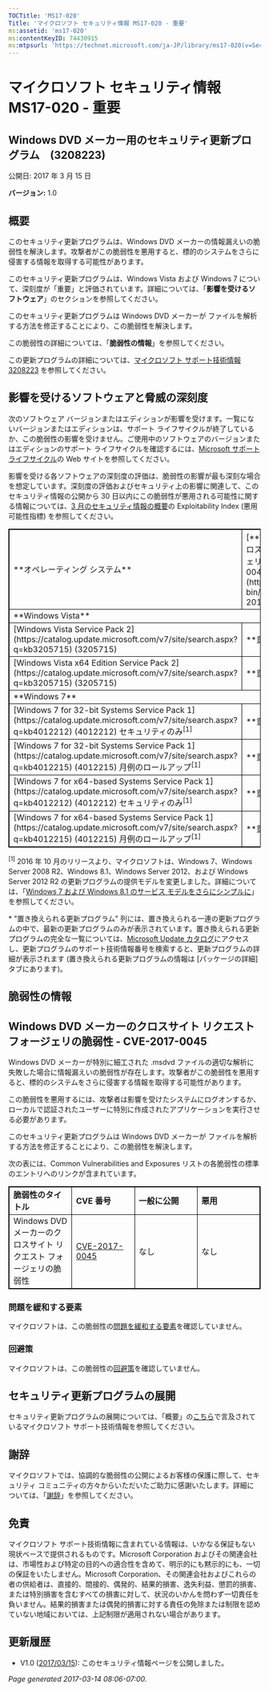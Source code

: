 ```yaml
---
TOCTitle: 'MS17-020'
Title: 'マイクロソフト セキュリティ情報 MS17-020 - 重要'
ms:assetid: 'ms17-020'
ms:contentKeyID: 74430915
ms:mtpsurl: 'https://technet.microsoft.com/ja-JP/library/ms17-020(v=Security.10)'
---
```


マイクロソフト セキュリティ情報 MS17-020 - 重要
===============================================

Windows DVD メーカー用のセキュリティ更新プログラム　(3208223)
-------------------------------------------------------------

公開日: 2017 年 3 月 15 日

**バージョン:** 1.0

概要
----

<span id="sectionToggle0"></span>
このセキュリティ更新プログラムは、Windows DVD メーカーの情報漏えいの脆弱性を解決します。攻撃者がこの脆弱性を悪用すると、標的のシステムをさらに侵害する情報を取得する可能性があります。

このセキュリティ更新プログラムは、Windows Vista および Windows 7 について、深刻度が「重要」と評価されています。詳細については、「**影響を受けるソフトウェア**」のセクションを参照してください。

このセキュリティ更新プログラムは Windows DVD メーカーが ファイルを解析する方法を修正することにより、この脆弱性を解決します。

この脆弱性の詳細については、「**脆弱性の情報**」を参照してください。

<span id="KBArticle"></span>
この更新プログラムの詳細については、[マイクロソフト サポート技術情報 3208223](https://support.microsoft.com/ja-jp/kb/3208223) を参照してください。

影響を受けるソフトウェアと脅威の深刻度
--------------------------------------

<span id="sectionToggle1"></span>
次のソフトウェア バージョンまたはエディションが影響を受けます。一覧にないバージョンまたはエディションは、サポート ライフサイクルが終了しているか、この脆弱性の影響を受けません。ご使用中のソフトウェアのバージョンまたはエディションのサポート ライフサイクルを確認するには、[Microsoft サポート ライフサイクル](https://go.microsoft.com/fwlink/?linkid=21742)の Web サイトを参照してください。

影響を受ける各ソフトウェアの深刻度の評価は、脆弱性の影響が最も深刻な場合を想定しています。深刻度の評価およびセキュリティ上の影響に関連して、このセキュリティ情報の公開から 30 日以内にこの脆弱性が悪用される可能性に関する情報については、[3 月のセキュリティ情報の概要](https://technet.microsoft.com/ja-jp/library/security/ms17-mar)の Exploitability Index (悪用可能性指標) を参照してください。

 <p></p>
<table style="border:1px solid black;">
<tr>
<td style="border:1px solid black;">
**オペレーティング システム**

</td>
<td style="border:1px solid black;">
[**Windows DVD メーカーのクロスサイト リクエスト フォージェリの脆弱性 - CVE-2017-0045**](https://www.cve.mitre.org/cgi-bin/cvename.cgi?name=cve-2017-0045)

</td>
<td style="border:1px solid black;">
**置き換えられる更新プログラム**

</td>
</tr>
<tr>
<td style="border:1px solid black;" colspan="3">
**Windows Vista**

</td>
</tr>
<tr>
<td style="border:1px solid black;">
[Windows Vista Service Pack 2](https://catalog.update.microsoft.com/v7/site/search.aspx?q=kb3205715)  
(3205715)

</td>
<td style="border:1px solid black;">
**重要**  
情報漏えい

</td>
<td style="border:1px solid black;">
なし

</td>
</tr>
<tr>
<td style="border:1px solid black;">
[Windows Vista x64 Edition Service Pack 2](https://catalog.update.microsoft.com/v7/site/search.aspx?q=kb3205715)  
(3205715)

</td>
<td style="border:1px solid black;">
**重要**  
情報漏えい

</td>
<td style="border:1px solid black;">
なし

</td>
</tr>
<tr>
<td style="border:1px solid black;" colspan="3">
**Windows 7**

</td>
</tr>
<tr>
<td style="border:1px solid black;">
[Windows 7 for 32-bit Systems Service Pack 1](https://catalog.update.microsoft.com/v7/site/search.aspx?q=kb4012212)  
(4012212)  
セキュリティのみ<sup>[1]</sup>

</td>
<td style="border:1px solid black;">
**重要**  
情報漏えい

</td>
<td style="border:1px solid black;">
なし

</td>
</tr>
<tr>
<td style="border:1px solid black;">
[Windows 7 for 32-bit Systems Service Pack 1](https://catalog.update.microsoft.com/v7/site/search.aspx?q=kb4012215)  
(4012215)  
月例のロールアップ<sup>[1]</sup>

</td>
<td style="border:1px solid black;">
**重要**  
情報漏えい

</td>
<td style="border:1px solid black;">
[3212646](https://support.microsoft.com/ja-jp/kb/3212646)

</td>
</tr>
<tr>
<td style="border:1px solid black;">
[Windows 7 for x64-based Systems Service Pack 1](https://catalog.update.microsoft.com/v7/site/search.aspx?q=kb4012212)  
(4012212)  
セキュリティのみ<sup>[1]</sup>

</td>
<td style="border:1px solid black;">
**重要**  
情報漏えい

</td>
<td style="border:1px solid black;">
なし

</td>
</tr>
<tr>
<td style="border:1px solid black;">
[Windows 7 for x64-based Systems Service Pack 1](https://catalog.update.microsoft.com/v7/site/search.aspx?q=kb4012215)  
(4012215)  
月例のロールアップ<sup>[1]</sup>

</td>
<td style="border:1px solid black;">
**重要**  
情報漏えい

</td>
<td style="border:1px solid black;">
[3212646](https://support.microsoft.com/ja-jp/kb/3212646)

</td>
</tr>
</table>
 
<sup>[1]</sup> 2016 年 10 月のリリースより、マイクロソフトは、Windows 7、Windows Server 2008 R2、Windows 8.1、Windows Server 2012、および Windows Server 2012 R2 の更新プログラムの提供モデルを変更しました。詳細については、「[Windows 7 および Windows 8.1 のサービス モデルをさらにシンプルに](https://blogs.technet.microsoft.com/jpsecurity/2016/08/16/further-simplifying-servicing-model-for-windows-7-and-windows-8-1/)」を参照してください。

\* "置き換えられる更新プログラム" 列には、置き換えられる一連の更新プログラムの中で、最新の更新プログラムのみが表示されています。置き換えられる更新プログラムの完全な一覧については、[Microsoft Update カタログ](https://www.catalog.update.microsoft.com/home.aspx)にアクセスし、更新プログラムのサポート技術情報番号を検索すると、更新プログラムの詳細が表示されます (置き換えられる更新プログラムの情報は \[パッケージの詳細\] タブにあります)。

脆弱性の情報
------------

<span id="sectionToggle2"></span>
Windows DVD メーカーのクロスサイト リクエスト フォージェリの脆弱性 - CVE-2017-0045
----------------------------------------------------------------------------------

Windows DVD メーカーが特別に細工された .msdvd ファイルの適切な解析に失敗した場合に情報漏えいの脆弱性が存在します。攻撃者がこの脆弱性を悪用すると、標的のシステムをさらに侵害する情報を取得する可能性があります。

この脆弱性を悪用するには、攻撃者は影響を受けたシステムにログオンするか、ローカルで認証されたユーザーに特別に作成されたアプリケーションを実行させる必要があります。

このセキュリティ更新プログラムは Windows DVD メーカーが ファイルを解析する方法を修正することにより、この脆弱性を解決します。

次の表には、Common Vulnerabilities and Exposures リストの各脆弱性の標準のエントリへのリンクが含まれています。

 <p></p>
<table style="border:1px solid black;">
<colgroup>
<col width="25%" />
<col width="25%" />
<col width="25%" />
<col width="25%" />
</colgroup>
<tbody>
<tr class="odd">
<td style="border:1px solid black;"><strong>脆弱性のタイトル</strong></td>
<td style="border:1px solid black;"><strong>CVE 番号</strong></td>
<td style="border:1px solid black;"><strong>一般に公開</strong></td>
<td style="border:1px solid black;"><strong>悪用</strong></td>
</tr>
<tr class="even">
<td style="border:1px solid black;">Windows DVD メーカーのクロスサイト リクエスト フォージェリの脆弱性</td>
<td style="border:1px solid black;"><a href="https://www.cve.mitre.org/cgi-bin/cvename.cgi?name=cve-2017-0045">CVE-2017-0045</a></td>
<td style="border:1px solid black;">なし</td>
<td style="border:1px solid black;">なし</td>
</tr>
</tbody>
</table>
  
### 問題を緩和する要素
  
マイクロソフトは、この脆弱性の[問題を緩和する要素](https://technet.microsoft.com/ja-jp/library/security/dn848375.aspx)を確認していません。
  
### 回避策
  
マイクロソフトは、この脆弱性の[回避策](https://technet.microsoft.com/ja-jp/library/security/dn848375.aspx)を確認していません。
  
セキュリティ更新プログラムの展開  
--------------------------------
  
<span id="sectionToggle3"></span>
セキュリティ更新プログラムの展開については、「概要」の[こちら](#kbarticle)で言及されているマイクロソフト サポート技術情報を参照してください。
  
謝辞  
----
  
<span id="sectionToggle4"></span>
マイクロソフトでは、協調的な脆弱性の公開によるお客様の保護に際して、セキュリティ コミュニティの方々からいただいたご助力に感謝いたします。詳細については、「[謝辞](https://technet.microsoft.com/ja-jp/library/security/mt745121.aspx)」を参照してください。
  
免責  
----
  
<span id="sectionToggle5"></span>
マイクロソフト サポート技術情報に含まれている情報は、いかなる保証もない現状ベースで提供されるものです。Microsoft Corporation およびその関連会社は、市場性および特定の目的への適合性を含めて、明示的にも黙示的にも、一切の保証をいたしません。Microsoft Corporation、その関連会社およびこれらの者の供給者は、直接的、間接的、偶発的、結果的損害、逸失利益、懲罰的損害、または特別損害を含むすべての損害に対して、状況のいかんを問わず一切責任を負いません。結果的損害または偶発的損害に対する責任の免除または制限を認めていない地域においては、上記制限が適用されない場合があります。
  
更新履歴  
--------
  
<span id="sectionToggle6"></span>
-   V1.0 ([2017/03/15](https://technet.microsoft.com/ja-JP/library/bulletin_publisheddate(v=Security.10))): このセキュリティ情報ページを公開しました。
  
*Page generated 2017-03-14 08:06-07:00.*
